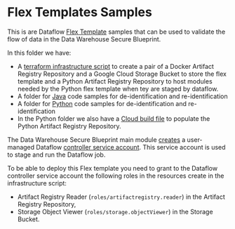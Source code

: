 # Flex Templates Samples

This is are Dataflow [Flex Template](https://cloud.google.com/dataflow/docs/guides/templates/using-flex-templates) samples that can be used to validate the flow of data in the Data Warehouse Secure Blueprint.

In this folder we have:

- A [terraform infrastructure script](./infrastructure) to create a pair of a Docker Artifact Registry Repository and a Google Cloud Storage Bucket to store the flex template and a Python Artifact Registry Repository to host modules needed by the Python flex template when tey are staged by dataflow.
- A folder for [Java](./java/) code samples for de-identification and re-identification
- A folder for [Python](./python/) code samples for de-identification and re-identification
- In the Python folder we also have a [Cloud build file](./python/modules/cloudbuild.yaml) to populate the Python Artifact Registry Repository.







The Data Warehouse Secure Blueprint main module [creates](../README.md#outputs) a user-managed Dataflow [controller service account](https://cloud.google.com/dataflow/docs/concepts/security-and-permissions#specifying_a_user-managed_worker_service_account).
This service account is used to stage and run the Dataflow job.

To be able to deploy this Flex template you need to grant to the Dataflow controller service account the following roles in the resources create in the infrastructure script:

- Artifact Registry Reader (`roles/artifactregistry.reader`) in the Artifact Registry Repository,
- Storage Object Viewer (`roles/storage.objectViewer`) in the Storage Bucket.
